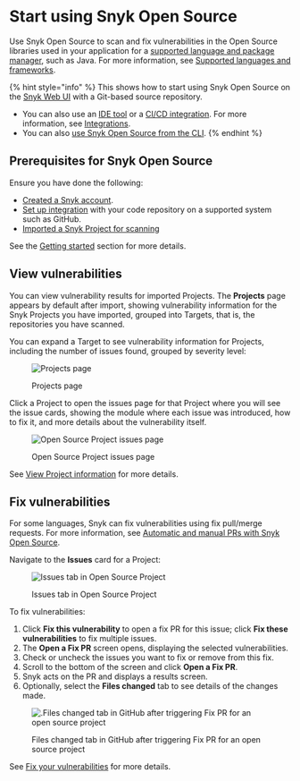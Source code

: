 # Start using Snyk Open Source

Use Snyk Open Source to scan and fix vulnerabilities in the Open Source libraries used in your application for a [supported language and package manager](../../scan-applications/supported-languages-and-frameworks/), such as Java. For more information, see [Supported languages and frameworks](../../scan-applications/supported-languages-and-frameworks/).

{% hint style="info" %}
This shows how to start using Snyk Open Source on the [Snyk Web UI](../../getting-started/quickstart/create-a-snyk-account/logging-in-to-an-existing-account.md) with a Git-based source repository.

* You can also use an [IDE tool](../../integrations/ide-tools/) or a [CI/CD integration](../../integrations/snyk-ci-cd-integrations/). For more information, see  [Integrations](../../integrations/).
* You can also [use Snyk Open Source from the CLI](use-snyk-open-source-from-the-cli/).
{% endhint %}

## **Prerequisites for Snyk Open Source**

Ensure you have done the following:

* [Created a Snyk account](../../getting-started/quickstart/create-a-snyk-account/).
* [Set up integration](../../getting-started/quickstart/set-up-an-integration.md) with your code repository on a supported system such as GitHub.
* [Imported a Snyk Project for scanning](../../getting-started/quickstart/import-a-project.md)

See the [Getting started](../../getting-started/) section for more details.

## View vulnerabilities

You can view vulnerability results for imported Projects. The **Projects** page appears by default after import, showing vulnerability information for the Snyk Projects you have imported, grouped into Targets, that is, the repositories you have scanned.

You can expand a Target to see vulnerability information for Projects, including the number of issues found, grouped by severity level:

<figure><img src="../../.gitbook/assets/Getting started with open source.png" alt="Projects page"><figcaption><p>Projects page</p></figcaption></figure>

Click a Project to open the issues page for that Project where you will see the issue cards, showing the module where each issue was introduced, how to fix it, and more details about the vulnerability itself.

<figure><img src="../../.gitbook/assets/project-details.png" alt="Open Source Project issues page"><figcaption><p>Open Source Project issues page</p></figcaption></figure>

See [View Project information](../../manage-issues/snyk-projects/view-project-information.md) for more details.

## Fix vulnerabilities

For some languages, Snyk can fix vulnerabilities using fix pull/merge requests. For more information, see [Automatic and manual PRs with Snyk Open Source](open-source-basics/).

Navigate to the **Issues** card for a Project:

<figure><img src="../../.gitbook/assets/Issues-view.png" alt="Issues tab in Open Source Project"><figcaption><p>Issues tab in Open Source Project</p></figcaption></figure>

To fix vulnerabilities:

1. Click **Fix this vulnerability** to open a fix PR for this issue; click **Fix these vulnerabilities** to fix multiple issues.
2. The **Open a Fix PR** screen opens, displaying the selected vulnerabilities.
3. Check or uncheck the issues you want to fix or remove from this fix.
4. Scroll to the bottom of the screen and click **Open a Fix PR**.
5. Snyk acts on the PR and displays a results screen.
6. Optionally, select the **Files changed** tab to see details of the changes made.

<figure><img src="../../.gitbook/assets/screenshot_2021-04-09_at_17.46.22.png" alt=".Files changed tab in GitHub after triggering Fix PR for an open source project"><figcaption><p>Files changed tab in GitHub after triggering Fix PR for an open source project</p></figcaption></figure>

See [Fix your vulnerabilities](../../scan-applications/snyk-open-source/manage-vulnerabilities/fix-your-vulnerabilities.md) for more details.
